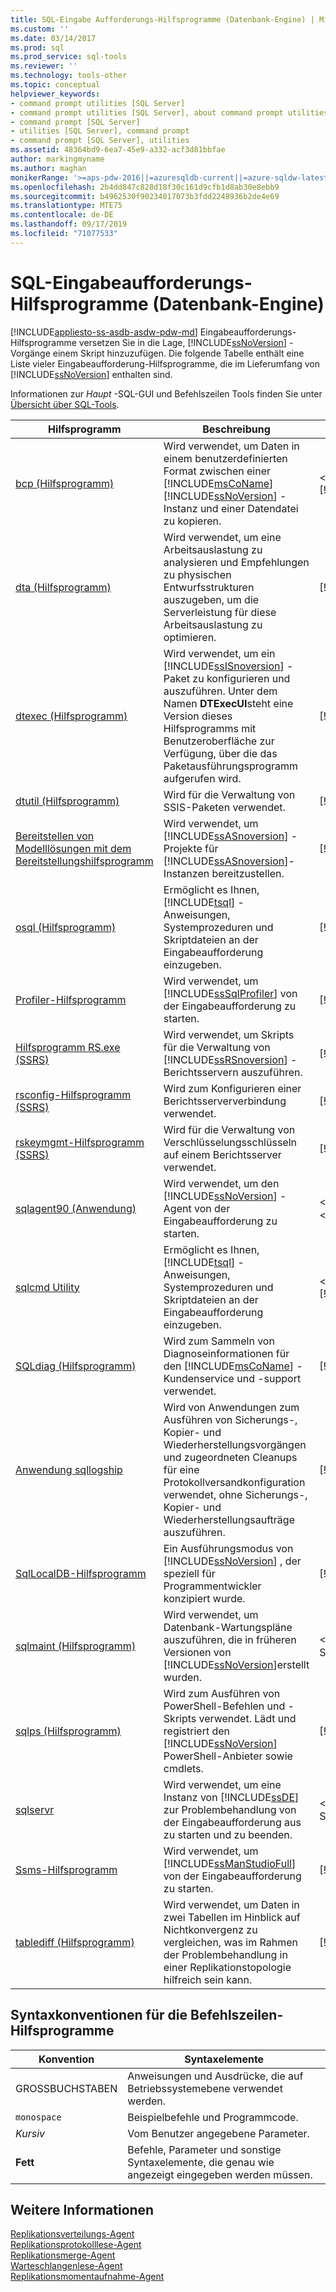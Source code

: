 ```yaml
---
title: SQL-Eingabe Aufforderungs-Hilfsprogramme (Datenbank-Engine) | Microsoft-Dokumentation
ms.custom: ''
ms.date: 03/14/2017
ms.prod: sql
ms.prod_service: sql-tools
ms.reviewer: ''
ms.technology: tools-other
ms.topic: conceptual
helpviewer_keywords:
- command prompt utilities [SQL Server]
- command prompt utilities [SQL Server], about command prompt utilities
- command prompt [SQL Server]
- utilities [SQL Server], command prompt
- command prompt [SQL Server], utilities
ms.assetid: 48364bd9-6ea7-45e9-a332-acf3d81bbfae
author: markingmyname
ms.author: maghan
monikerRange: '>=aps-pdw-2016||=azuresqldb-current||=azure-sqldw-latest||>=sql-server-2016||=sqlallproducts-allversions||>=sql-server-linux-2017'
ms.openlocfilehash: 2b4dd847c828d18f30c161d9cfb1d8ab30e8ebb9
ms.sourcegitcommit: b4962530f90234017073b3fdd2248936b2de4e69
ms.translationtype: MTE75
ms.contentlocale: de-DE
ms.lasthandoff: 09/17/2019
ms.locfileid: "71077533"
---
```

# <a name="sql-command-prompt-utilities-database-engine"></a>SQL-Eingabeaufforderungs-Hilfsprogramme (Datenbank-Engine)
[!INCLUDE[appliesto-ss-asdb-asdw-pdw-md](../includes/appliesto-ss-asdb-asdw-pdw-md.md)]
  Eingabeaufforderungs-Hilfsprogramme versetzen Sie in die Lage, [!INCLUDE[ssNoVersion](../includes/ssnoversion-md.md)] -Vorgänge einem Skript hinzuzufügen. Die folgende Tabelle enthält eine Liste vieler Eingabeaufforderung-Hilfsprogramme, die im Lieferumfang von [!INCLUDE[ssNoVersion](../includes/ssnoversion-md.md)] enthalten sind.  

Informationen zur *Haupt* -SQL-GUI und Befehlszeilen Tools finden Sie unter [Übersicht über SQL-Tools](overview-sql-tools.md).

  
|**Hilfsprogramm**|**Beschreibung**|**Installiert in**|  
|-----------------|---------------------|----------------------|  
|[bcp (Hilfsprogramm)](../tools/bcp-utility.md)|Wird verwendet, um Daten in einem benutzerdefinierten Format zwischen einer [!INCLUDE[msCoName](../includes/msconame-md.md)] [!INCLUDE[ssNoVersion](../includes/ssnoversion-md.md)] -Instanz und einer Datendatei zu kopieren.|\<*Laufwerk*:>\Programme\\[!INCLUDE[msCoName](../includes/msconame-md.md)][!INCLUDE[ssNoVersion](../includes/ssnoversion-md.md)]\Client SDK\ODBC\110\Tools\Binn|  
|[dta (Hilfsprogramm)](../tools/dta/dta-utility.md)|Wird verwendet, um eine Arbeitsauslastung zu analysieren und Empfehlungen zu physischen Entwurfsstrukturen auszugeben, um die Serverleistung für diese Arbeitsauslastung zu optimieren.|[!INCLUDE[ssInstallPathVar](../includes/ssinstallpathvar-md.md)]Tools\Binn|  
|[dtexec (Hilfsprogramm)](../integration-services/packages/dtexec-utility.md)|Wird verwendet, um ein [!INCLUDE[ssISnoversion](../includes/ssisnoversion-md.md)] -Paket zu konfigurieren und auszuführen. Unter dem Namen **DTExecUI**steht eine Version dieses Hilfsprogramms mit Benutzeroberfläche zur Verfügung, über die das Paketausführungsprogramm aufgerufen wird.|[!INCLUDE[ssInstallPathVar](../includes/ssinstallpathvar-md.md)]DTS\Binn|  
|[dtutil (Hilfsprogramm)](../integration-services/dtutil-utility.md)|Wird für die Verwaltung von SSIS-Paketen verwendet.|[!INCLUDE[ssInstallPathVar](../includes/ssinstallpathvar-md.md)]DTS\Binn|  
|[Bereitstellen von Modelllösungen mit dem Bereitstellungshilfsprogramm](https://docs.microsoft.com/analysis-services/multidimensional-models/deploy-model-solutions-with-the-deployment-utility)|Wird verwendet, um [!INCLUDE[ssASnoversion](../includes/ssasnoversion-md.md)] -Projekte für [!INCLUDE[ssASnoversion](../includes/ssasnoversion-md.md)]-Instanzen bereitzustellen.|[!INCLUDE[ssInstallPathVar](../includes/ssinstallpathvar-md.md)]Tools\Binn\VShell\Common7\IDE|   
|[osql (Hilfsprogramm)](../tools/osql-utility.md)|Ermöglicht es Ihnen, [!INCLUDE[tsql](../includes/tsql-md.md)] -Anweisungen, Systemprozeduren und Skriptdateien an der Eingabeaufforderung einzugeben.|[!INCLUDE[ssInstallPathVar](../includes/ssinstallpathvar-md.md)]Tools\Binn|  
|[Profiler-Hilfsprogramm](../tools/profiler-utility.md)|Wird verwendet, um [!INCLUDE[ssSqlProfiler](../includes/sssqlprofiler-md.md)] von der Eingabeaufforderung zu starten.|[!INCLUDE[ssInstallPathVar](../includes/ssinstallpathvar-md.md)]Tools\Binn|  
|[Hilfsprogramm RS.exe &#40;SSRS&#41;](../reporting-services/tools/rs-exe-utility-ssrs.md)|Wird verwendet, um Skripts für die Verwaltung von [!INCLUDE[ssRSnoversion](../includes/ssrsnoversion-md.md)] -Berichtsservern auszuführen.|[!INCLUDE[ssInstallPathVar](../includes/ssinstallpathvar-md.md)]Tools\Binn|  
|[rsconfig-Hilfsprogramm &#40;SSRS&#41;](../reporting-services/tools/rsconfig-utility-ssrs.md)|Wird zum Konfigurieren einer Berichtsserververbindung verwendet.|[!INCLUDE[ssInstallPathVar](../includes/ssinstallpathvar-md.md)]Tools\Binn|  
|[rskeymgmt-Hilfsprogramm &#40;SSRS&#41;](../reporting-services/tools/rskeymgmt-utility-ssrs.md)|Wird für die Verwaltung von Verschlüsselungsschlüsseln auf einem Berichtsserver verwendet.|[!INCLUDE[ssInstallPathVar](../includes/ssinstallpathvar-md.md)]Tools\Binn|  
|[sqlagent90 (Anwendung)](../tools/sqlagent90-application.md)|Wird verwendet, um den [!INCLUDE[ssNoVersion](../includes/ssnoversion-md.md)] -Agent von der Eingabeaufforderung zu starten.|\<Laufwerk>:\Programme\Microsoft SQL Server\\<*Instanzname*>\MSSQL\Binn|  
|[sqlcmd Utility](../tools/sqlcmd-utility.md)|Ermöglicht es Ihnen, [!INCLUDE[tsql](../includes/tsql-md.md)] -Anweisungen, Systemprozeduren und Skriptdateien an der Eingabeaufforderung einzugeben.|\<*Laufwerk*:>\Programme\\[!INCLUDE[msCoName](../includes/msconame-md.md)][!INCLUDE[ssNoVersion](../includes/ssnoversion-md.md)]\Client SDK\ODBC\110\Tools\Binn|  
|[SQLdiag (Hilfsprogramm)](../tools/sqldiag-utility.md)|Wird zum Sammeln von Diagnoseinformationen für den [!INCLUDE[msCoName](../includes/msconame-md.md)] -Kundenservice und -support verwendet.|[!INCLUDE[ssInstallPathVar](../includes/ssinstallpathvar-md.md)]Tools\Binn|  
|[Anwendung sqllogship](../tools/sqllogship-application.md)|Wird von Anwendungen zum Ausführen von Sicherungs-, Kopier- und Wiederherstellungsvorgängen und zugeordneten Cleanups für eine Protokollversandkonfiguration verwendet, ohne Sicherungs-, Kopier- und Wiederherstellungsaufträge auszuführen.|[!INCLUDE[ssInstallPathVar](../includes/ssinstallpathvar-md.md)]Tools\Binn|  
|[SqlLocalDB-Hilfsprogramm](../tools/sqllocaldb-utility.md)|Ein Ausführungsmodus von [!INCLUDE[ssNoVersion](../includes/ssnoversion-md.md)] , der speziell für Programmentwickler konzipiert wurde.|[!INCLUDE[ssInstallPathVar](../includes/ssinstallpathvar-md.md)]Tools\Binn|  
|[sqlmaint (Hilfsprogramm)](../tools/sqlmaint-utility.md)|Wird verwendet, um Datenbank-Wartungspläne auszuführen, die in früheren Versionen von [!INCLUDE[ssNoVersion](../includes/ssnoversion-md.md)]erstellt wurden.|\<Laufwerk:\Programme\Microsoft SQL Server\MSSQL13.MSSQLSERVER\MSSQL\Binn|  
|[sqlps (Hilfsprogramm)](../tools/sqlps-utility.md)|Wird zum Ausführen von PowerShell-Befehlen und -Skripts verwendet. Lädt und registriert den [!INCLUDE[ssNoVersion](../includes/ssnoversion-md.md)] PowerShell-Anbieter sowie cmdlets.|[!INCLUDE[ssInstallPathVar](../includes/ssinstallpathvar-md.md)]Tools\Binn|  
|[sqlservr](../tools/sqlservr-application.md)|Wird verwendet, um eine Instanz von [!INCLUDE[ssDE](../includes/ssde-md.md)] zur Problembehandlung von der Eingabeaufforderung aus zu starten und zu beenden.|\<Laufwerk:\Programme\Microsoft SQL Server\MSSQL13.MSSQLSERVER\MSSQL\Binn|  
|[Ssms-Hilfsprogramm](../tools/sql-server-management-studio/ssms-utility.md)|Wird verwendet, um [!INCLUDE[ssManStudioFull](../includes/ssmanstudiofull-md.md)] von der Eingabeaufforderung zu starten.|[!INCLUDE[ssInstallPathVar](../includes/ssinstallpathvar-md.md)]Tools\Binn\VSShell\Common7\IDE|  
|[tablediff (Hilfsprogramm)](../tools/tablediff-utility.md)|Wird verwendet, um Daten in zwei Tabellen im Hinblick auf Nichtkonvergenz zu vergleichen, was im Rahmen der Problembehandlung in einer Replikationstopologie hilfreich sein kann.|[!INCLUDE[ssInstallPathVar](../includes/ssinstallpathvar-md.md)]COM|  

## <a name="command-prompt-utilities-syntax-conventions"></a>Syntaxkonventionen für die Befehlszeilen-Hilfsprogramme  
  
|**Konvention**|**Syntaxelemente**|  
|--------------------|------------------|  
|GROSSBUCHSTABEN|Anweisungen und Ausdrücke, die auf Betriebssystemebene verwendet werden.|  
|`monospace`|Beispielbefehle und Programmcode.|  
|*Kursiv*|Vom Benutzer angegebene Parameter.|  
|**Fett**|Befehle, Parameter und sonstige Syntaxelemente, die genau wie angezeigt eingegeben werden müssen.|  
  
## <a name="see-also"></a>Weitere Informationen  
 [Replikationsverteilungs-Agent](../relational-databases/replication/agents/replication-distribution-agent.md)   
 [Replikationsprotokolllese-Agent](../relational-databases/replication/agents/replication-log-reader-agent.md)   
 [Replikationsmerge-Agent](../relational-databases/replication/agents/replication-merge-agent.md)   
 [Warteschlangenlese-Agent](../relational-databases/replication/agents/replication-queue-reader-agent.md)   
 [Replikationsmomentaufnahme-Agent](../relational-databases/replication/agents/replication-snapshot-agent.md)  
  
  
